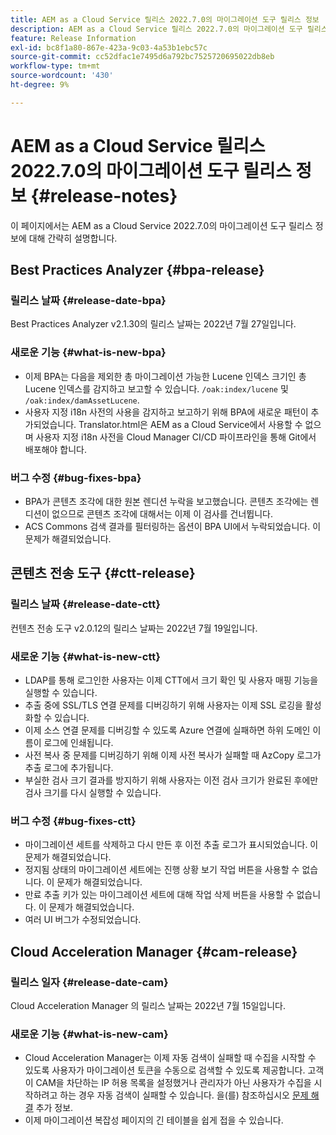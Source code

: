 ```yaml
---
title: AEM as a Cloud Service 릴리스 2022.7.0의 마이그레이션 도구 릴리스 정보
description: AEM as a Cloud Service 릴리스 2022.7.0의 마이그레이션 도구 릴리스 정보
feature: Release Information
exl-id: bc8f1a80-867e-423a-9c03-4a53b1ebc57c
source-git-commit: cc52dfac1e7495d6a792bc7525720695022db8eb
workflow-type: tm+mt
source-wordcount: '430'
ht-degree: 9%

---
```


# AEM as a Cloud Service 릴리스 2022.7.0의 마이그레이션 도구 릴리스 정보 {#release-notes}

이 페이지에서는 AEM as a Cloud Service 2022.7.0의 마이그레이션 도구 릴리스 정보에 대해 간략히 설명합니다.

## Best Practices Analyzer {#bpa-release}

### 릴리스 날짜 {#release-date-bpa}

Best Practices Analyzer v2.1.30의 릴리스 날짜는 2022년 7월 27일입니다.

### 새로운 기능 {#what-is-new-bpa}

* 이제 BPA는 다음을 제외한 총 마이그레이션 가능한 Lucene 인덱스 크기인 총 Lucene 인덱스를 감지하고 보고할 수 있습니다. `/oak:index/lucene` 및 `/oak:index/damAssetLucene`.
* 사용자 지정 i18n 사전의 사용을 감지하고 보고하기 위해 BPA에 새로운 패턴이 추가되었습니다. Translator.html은 AEM as a Cloud Service에서 사용할 수 없으며 사용자 지정 i18n 사전을 Cloud Manager CI/CD 파이프라인을 통해 Git에서 배포해야 합니다.

### 버그 수정 {#bug-fixes-bpa}

* BPA가 콘텐츠 조각에 대한 원본 렌디션 누락을 보고했습니다. 콘텐츠 조각에는 렌디션이 없으므로 콘텐츠 조각에 대해서는 이제 이 검사를 건너뜁니다.
* ACS Commons 검색 결과를 필터링하는 옵션이 BPA UI에서 누락되었습니다. 이 문제가 해결되었습니다.

## 콘텐츠 전송 도구 {#ctt-release}

### 릴리스 날짜 {#release-date-ctt}

컨텐츠 전송 도구 v2.0.12의 릴리스 날짜는 2022년 7월 19일입니다.

### 새로운 기능 {#what-is-new-ctt}

* LDAP를 통해 로그인한 사용자는 이제 CTT에서 크기 확인 및 사용자 매핑 기능을 실행할 수 있습니다.
* 추출 중에 SSL/TLS 연결 문제를 디버깅하기 위해 사용자는 이제 SSL 로깅을 활성화할 수 있습니다.
* 이제 소스 연결 문제를 디버깅할 수 있도록 Azure 연결에 실패하면 하위 도메인 이름이 로그에 인쇄됩니다.
* 사전 복사 중 문제를 디버깅하기 위해 이제 사전 복사가 실패할 때 AzCopy 로그가 추출 로그에 추가됩니다.
* 부실한 검사 크기 결과를 방지하기 위해 사용자는 이전 검사 크기가 완료된 후에만 검사 크기를 다시 실행할 수 있습니다.

### 버그 수정 {#bug-fixes-ctt}

* 마이그레이션 세트를 삭제하고 다시 만든 후 이전 추출 로그가 표시되었습니다. 이 문제가 해결되었습니다.
* 정지됨 상태의 마이그레이션 세트에는 진행 상황 보기 작업 버튼을 사용할 수 없습니다. 이 문제가 해결되었습니다.
* 만료 추출 키가 있는 마이그레이션 세트에 대해 작업 삭제 버튼을 사용할 수 없습니다. 이 문제가 해결되었습니다.
* 여러 UI 버그가 수정되었습니다.

## Cloud Acceleration Manager {#cam-release}

### 릴리스 일자 {#release-date-cam}

Cloud Acceleration Manager 의 릴리스 날짜는 2022년 7월 15일입니다.

### 새로운 기능 {#what-is-new-cam}

* Cloud Acceleration Manager는 이제 자동 검색이 실패할 때 수집을 시작할 수 있도록 사용자가 마이그레이션 토큰을 수동으로 검색할 수 있도록 제공합니다. 고객이 CAM을 차단하는 IP 허용 목록을 설정했거나 관리자가 아닌 사용자가 수집을 시작하려고 하는 경우 자동 검색이 실패할 수 있습니다. 을(를) 참조하십시오 [문제 해결](/help/journey-migration/content-transfer-tool/using-content-transfer-tool/ingesting-content.md#troubleshooting) 추가 정보.
* 이제 마이그레이션 복잡성 페이지의 긴 테이블을 쉽게 접을 수 있습니다.
